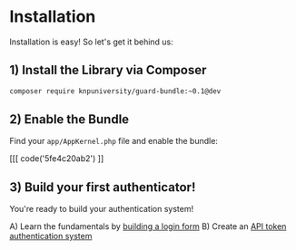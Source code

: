 # Installation

Installation is easy! So let's get it behind us:

## 1) Install the Library via Composer

```bash
composer require knpuniversity/guard-bundle:~0.1@dev
```

## 2) Enable the Bundle

Find your `app/AppKernel.php` file and enable the bundle:

[[[ code('5fe4c20ab2') ]]

## 3) Build your first authenticator!

You're ready to build your authentication system!

A) Learn the fundamentals by [building a login form](login-form)
B) Create an [API token authentication system](api-token)

